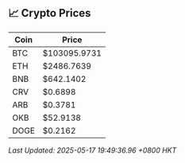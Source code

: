 ## 📈 Crypto Prices

| Coin | Price |
| ---- | ----- |
| BTC | $103095.9731 |
| ETH | $2486.7639 |
| BNB | $642.1402 |
| CRV | $0.6898 |
| ARB | $0.3781 |
| OKB | $52.9138 |
| DOGE | $0.2162 |

_Last Updated: 2025-05-17 19:49:36.96 +0800 HKT_